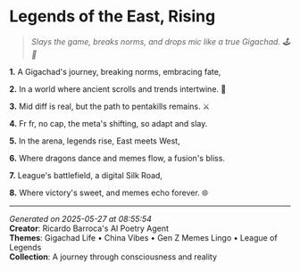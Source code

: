 # Legends of the East, Rising

> *Slays the game, breaks norms, and drops mic like a true Gigachad. 🕹️👊*

**1.** A Gigachad's journey, breaking norms, embracing fate,


**2.** In a world where ancient scrolls and trends intertwine. 🏮


**3.** Mid diff is real, but the path to pentakills remains. ⚔️


**4.** Fr fr, no cap, the meta's shifting, so adapt and slay.


**5.** In the arena, legends rise, East meets West,


**6.** Where dragons dance and memes flow, a fusion's bliss.


**7.** League's battlefield, a digital Silk Road,


**8.** Where victory's sweet, and memes echo forever. 🌐



---

*Generated on 2025-05-27 at 08:55:54*  
**Creator**: Ricardo Barroca's AI Poetry Agent  
**Themes**: Gigachad Life • China Vibes • Gen Z Memes Lingo • League of Legends  
**Collection**: A journey through consciousness and reality